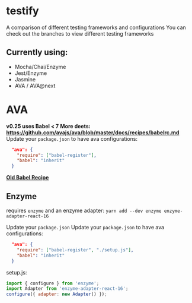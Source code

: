 # testify
A comparison of different testing frameworks and configurations
You can check out the branches to view different testing frameworks

## Currently using:
- Mocha/Chai/Enzyme
- Jest/Enzyme
- Jasmine
- AVA / AVA@next

# AVA
**v0.25 uses Babel < 7**
**More deets: https://github.com/avajs/ava/blob/master/docs/recipes/babelrc.md**
Update your `package.json` to have ava configurations:
```json
  "ava": {
    "require": ["babel-register"],
    "babel": "inherit"
  }
```
**[Old Babel Recipe](https://github.com/avajs/ava/blob/v0.25.0/docs/recipes/babelrc.md)**


## Enzyme
requires `enzyme` and an enzyme adapter:
`yarn add --dev enzyme enzyme-adapter-react-16`

Update your `package.json`
Update your `package.json` to have ava configurations:
```json
  "ava": {
    "require": ["babel-register", "./setup.js"],
    "babel": "inherit"
  }
```

setup.js:
```js
import { configure } from 'enzyme';
import Adapter from 'enzyme-adapter-react-16';
configure({ adapter: new Adapter() });
```
